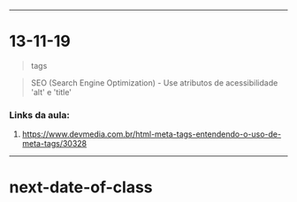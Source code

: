 




----------------------
# 13-11-19

> tags <meta>

> SEO (Search Engine Optimization)
    - Use atributos de acessibilidade 'alt' e 'title'


### Links da aula:
1. https://www.devmedia.com.br/html-meta-tags-entendendo-o-uso-de-meta-tags/30328

----------------------
# next-date-of-class